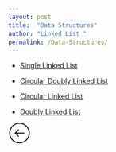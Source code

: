 ```yaml
---
layout: post
title:  "Data Structures"
author: "Linked List "
permalink: /Data-Structures/
---
```


* [Single Linked List](/subcategories/link)

* [Circular Doubly Linked List](/subcategories/cdlink)

* [Circular Linked List](/subcategories/clink)

* [Doubly Linked List](/subcategories/dlink)

[![](/img/back.png)](/Search/)
